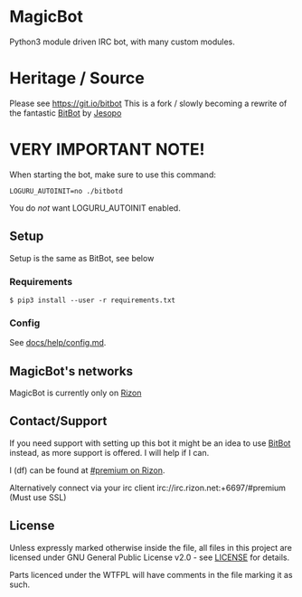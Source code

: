 # MagicBot
Python3 module driven IRC bot, with many custom modules.

# Heritage / Source
Please see https://git.io/bitbot
This is a fork / slowly becoming a rewrite of the fantastic [BitBot](https://git.io/bitbot) by [Jesopo](https://github.com/jesopo)

# VERY IMPORTANT NOTE!
When starting the bot, make sure to use this command:

`LOGURU_AUTOINIT=no ./bitbotd`

You do _not_ want LOGURU_AUTOINIT enabled.

## Setup
Setup is the same as BitBot, see below

### Requirements
`$ pip3 install --user -r requirements.txt`

### Config
See [docs/help/config.md](docs/help/config.md).

## MagicBot's networks
MagicBot is currently only on [Rizon](https://www.rizon.net/)

## Contact/Support
If you need support with setting up this bot it might be an idea to use [BitBot](https://git.io/bitbot) instead, as more support is offered. I will help if I can.

I (df) can be found at [#premium on Rizon](https://qchat.rizon.net/?channels=premium).

Alternatively connect via your irc client irc://irc.rizon.net:+6697/#premium (Must use SSL)

## License
Unless expressly marked otherwise inside the file, all files in this project are licensed under GNU General Public License v2.0 - see [LICENSE](LICENSE) for details.

Parts licenced under the WTFPL will have comments in the file marking it as such.
